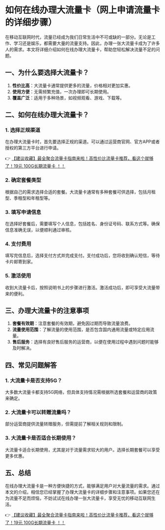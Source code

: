 # 如何在线办理大流量卡（网上申请流量卡的详细步骤）

在移动互联网时代，流量已经成为我们日常生活中不可或缺的一部分。无论是工作、学习还是娱乐，都需要大量的流量支持。因此，办理一张大流量卡成为了许多人的需求。本文将详细介绍如何在线办理大流量卡，帮助您轻松解决流量不足的问题。

## 一、为什么要选择大流量卡？

1. **性价比高**：大流量卡通常提供更多的流量，价格相对更加实惠。
2. **使用方便**：无需频繁充值，一次办理即可长期使用。
3. **覆盖广泛**：适用于多种场景，如视频观看、游戏、下载等。

## 二、如何在线办理大流量卡？

### 1. 选择正规渠道

在办理大流量卡时，首先要选择正规的渠道。可以通过运营商官网、官方APP或者授权的第三方平台进行申请。

👉 [【建议收藏】最全聚合流量卡指南来啦！高性价比流量卡推荐，看这个就够了！19元 100G长期流量卡 ！！](https://bit.ly/Liuliangka)

### 2. 确定套餐类型

根据自己的需求选择合适的套餐。大流量卡通常有多种套餐可供选择，包括月租型、季租型和年租型等。

### 3. 填写申请信息

在选择好套餐后，需要填写个人信息，包括姓名、身份证号码、联系方式等。确保信息准确无误，以便顺利通过审核。

### 4. 支付费用

填写完信息后，选择支付方式并完成支付。支付成功后，您将收到确认短信，等待卡片邮寄到家。

### 5. 激活使用

收到大流量卡后，按照说明书上的步骤进行激活。激活成功后，即可享受大流量带来的便利。

## 三、办理大流量卡的注意事项

1. **套餐有效期**：注意套餐的有效期，避免因过期而导致流量浪费。
2. **流量使用范围**：了解流量的使用范围，是否包含国内通用流量或特定应用流量。
3. **售后服务**：选择有良好售后服务的运营商，以便在使用过程中遇到问题时能够及时解决。

## 四、常见问题解答

### 1. 大流量卡是否支持5G？

大多数大流量卡都支持5G网络，但具体支持情况需根据所选套餐和运营商的政策来确定。

### 2. 大流量卡可以转赠流量吗？

部分运营商提供流量转赠服务，但需提前了解相关规则和限制。

### 3. 大流量卡是否适合长期使用？

大流量卡适合长期使用，尤其是对于流量需求较大的用户。选择长期套餐可以享受更多优惠。

## 五、总结

在线办理大流量卡是一种方便快捷的方式，能够满足用户对大量流量的需求。通过本文的介绍，相信您已经掌握了办理大流量卡的详细步骤和注意事项。如果您还在为流量不足而烦恼，不妨试试在线办理一张大流量卡，享受无忧的移动互联网生活。

👉 [【建议收藏】最全聚合流量卡指南来啦！高性价比流量卡推荐，看这个就够了！19元 100G长期流量卡 ！！](https://bit.ly/Liuliangka)